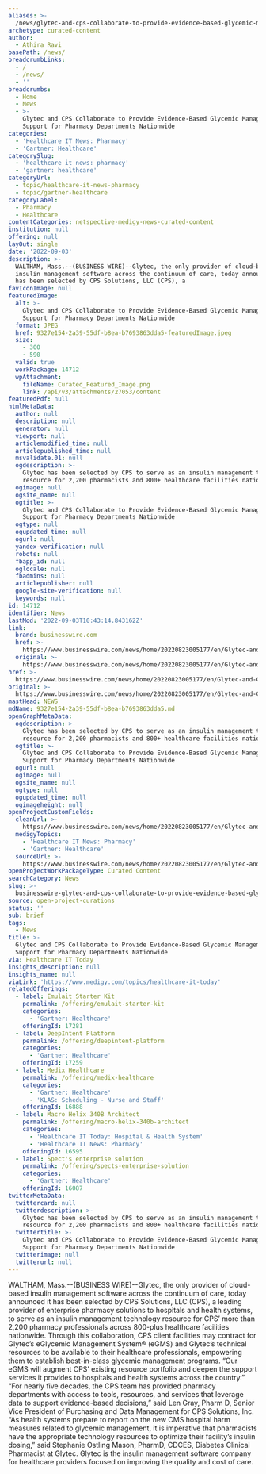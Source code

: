 ```yaml
---
aliases: >-
  /news/glytec-and-cps-collaborate-to-provide-evidence-based-glycemic-management-support-for-pharmacy-departments-nationwide
archetype: curated-content
author:
  - Athira Ravi
basePath: /news/
breadcrumbLinks:
  - /
  - /news/
  - ''
breadcrumbs:
  - Home
  - News
  - >-
    Glytec and CPS Collaborate to Provide Evidence-Based Glycemic Management
    Support for Pharmacy Departments Nationwide
categories:
  - 'Healthcare IT News: Pharmacy'
  - 'Gartner: Healthcare'
categorySlug:
  - 'healthcare it news: pharmacy'
  - 'gartner: healthcare'
categoryUrl:
  - topic/healthcare-it-news-pharmacy
  - topic/gartner-healthcare
categoryLabel:
  - Pharmacy
  - Healthcare
contentCategories: netspective-medigy-news-curated-content
institution: null
offering: null
layOut: single
date: '2022-09-03'
description: >-
  WALTHAM, Mass.--(BUSINESS WIRE)--Glytec, the only provider of cloud-based
  insulin management software across the continuum of care, today announced it
  has been selected by CPS Solutions, LLC (CPS), a 
favIconImage: null
featuredImage:
  alt: >-
    Glytec and CPS Collaborate to Provide Evidence-Based Glycemic Management
    Support for Pharmacy Departments Nationwide
  format: JPEG
  href: 9327e154-2a39-55df-b8ea-b7693863dda5-featuredImage.jpeg
  size:
    - 300
    - 590
  valid: true
  workPackage: 14712
  wpAttachment:
    fileName: Curated_Featured_Image.png
    link: /api/v3/attachments/27053/content
featuredPdf: null
htmlMetaData:
  author: null
  description: null
  generator: null
  viewport: null
  articlemodified_time: null
  articlepublished_time: null
  msvalidate.01: null
  ogdescription: >-
    Glytec has been selected by CPS to serve as an insulin management technology
    resource for 2,200 pharmacists and 800+ healthcare facilities nationwide.
  ogimage: null
  ogsite_name: null
  ogtitle: >-
    Glytec and CPS Collaborate to Provide Evidence-Based Glycemic Management
    Support for Pharmacy Departments Nationwide
  ogtype: null
  ogupdated_time: null
  ogurl: null
  yandex-verification: null
  robots: null
  fbapp_id: null
  oglocale: null
  fbadmins: null
  articlepublisher: null
  google-site-verification: null
  keywords: null
id: 14712
identifier: News
lastMod: '2022-09-03T10:43:14.843162Z'
link:
  brand: businesswire.com
  href: >-
    https://www.businesswire.com/news/home/20220823005177/en/Glytec-and-CPS-Collaborate-to-Provide-Evidence-Based-Glycemic-Management-Support-for-Pharmacy-Departments-Nationwide
  original: >-
    https://www.businesswire.com/news/home/20220823005177/en/Glytec-and-CPS-Collaborate-to-Provide-Evidence-Based-Glycemic-Management-Support-for-Pharmacy-Departments-Nationwide
href: >-
  https://www.businesswire.com/news/home/20220823005177/en/Glytec-and-CPS-Collaborate-to-Provide-Evidence-Based-Glycemic-Management-Support-for-Pharmacy-Departments-Nationwide
original: >-
  https://www.businesswire.com/news/home/20220823005177/en/Glytec-and-CPS-Collaborate-to-Provide-Evidence-Based-Glycemic-Management-Support-for-Pharmacy-Departments-Nationwide
mastHead: NEWS
mdName: 9327e154-2a39-55df-b8ea-b7693863dda5.md
openGraphMetaData:
  ogdescription: >-
    Glytec has been selected by CPS to serve as an insulin management technology
    resource for 2,200 pharmacists and 800+ healthcare facilities nationwide.
  ogtitle: >-
    Glytec and CPS Collaborate to Provide Evidence-Based Glycemic Management
    Support for Pharmacy Departments Nationwide
  ogurl: null
  ogimage: null
  ogsite_name: null
  ogtype: null
  ogupdated_time: null
  ogimageheight: null
openProjectCustomFields:
  cleanUrl: >-
    https://www.businesswire.com/news/home/20220823005177/en/Glytec-and-CPS-Collaborate-to-Provide-Evidence-Based-Glycemic-Management-Support-for-Pharmacy-Departments-Nationwide
  medigyTopics:
    - 'Healthcare IT News: Pharmacy'
    - 'Gartner: Healthcare'
  sourceUrl: >-
    https://www.businesswire.com/news/home/20220823005177/en/Glytec-and-CPS-Collaborate-to-Provide-Evidence-Based-Glycemic-Management-Support-for-Pharmacy-Departments-Nationwide
openProjectWorkPackageType: Curated Content
searchCategory: News
slug: >-
  businesswire-glytec-and-cps-collaborate-to-provide-evidence-based-glycemic-management-support-for-pharmacy-departments-nationwide
source: open-project-curations
status: ''
sub: brief
tags:
  - News
title: >-
  Glytec and CPS Collaborate to Provide Evidence-Based Glycemic Management
  Support for Pharmacy Departments Nationwide
via: Healthcare IT Today
insights_description: null
insights_name: null
viaLink: 'https://www.medigy.com/topics/healthcare-it-today'
relatedOfferings:
  - label: Emulait Starter Kit
    permalink: /offering/emulait-starter-kit
    categories:
      - 'Gartner: Healthcare'
    offeringId: 17281
  - label: DeepIntent Platform
    permalink: /offering/deepintent-platform
    categories:
      - 'Gartner: Healthcare'
    offeringId: 17259
  - label: Medix Healthcare
    permalink: /offering/medix-healthcare
    categories:
      - 'Gartner: Healthcare'
      - 'KLAS: Scheduling - Nurse and Staff'
    offeringId: 16888
  - label: Macro Helix 340B Architect
    permalink: /offering/macro-helix-340b-architect
    categories:
      - 'Healthcare IT Today: Hospital & Health System'
      - 'Healthcare IT News: Pharmacy'
    offeringId: 16595
  - label: Spect's enterprise solution
    permalink: /offering/spects-enterprise-solution
    categories:
      - 'Gartner: Healthcare'
    offeringId: 16087
twitterMetaData:
  twittercard: null
  twitterdescription: >-
    Glytec has been selected by CPS to serve as an insulin management technology
    resource for 2,200 pharmacists and 800+ healthcare facilities nationwide.
  twittertitle: >-
    Glytec and CPS Collaborate to Provide Evidence-Based Glycemic Management
    Support for Pharmacy Departments Nationwide
  twitterimage: null
  twitterurl: null
---
```

<p>WALTHAM, Mass.--(BUSINESS WIRE)--Glytec, the only provider of cloud-based insulin management software across the continuum of care, today announced it has been selected by CPS Solutions, LLC (CPS), a leading provider of enterprise pharmacy solutions to hospitals and health systems, to serve as an insulin management technology resource for CPS’ more than 2,200 pharmacy professionals across 800-plus healthcare facilities nationwide.
Through this collaboration, CPS client facilities may contract for Glytec’s eGlycemic Management System® (eGMS) and Glytec’s technical resources to be available to their healthcare professionals, empowering them to establish best-in-class glycemic management programs.
“Our eGMS will augment CPS’ existing resource portfolio and deepen the support services it provides to hospitals and health systems across the country.” “For nearly five decades, the CPS team has provided pharmacy departments with access to tools, resources, and services that leverage data to support evidence-based decisions,” said Len Gray, Pharm D, Senior Vice President of Purchasing and Data Management for CPS Solutions, Inc.
“As health systems prepare to report on the new CMS hospital harm measures related to glycemic management, it is imperative that pharmacists have the appropriate technology resources to optimize their facility’s insulin dosing,” said Stephanie Ostling Mason, PharmD, CDCES, Diabetes Clinical Pharmacist at Glytec.
Glytec is the insulin management software company for healthcare providers focused on improving the quality and cost of care.</p>